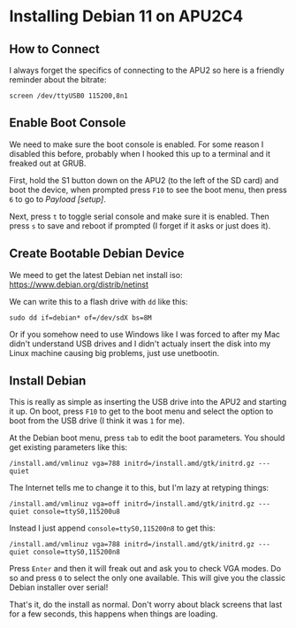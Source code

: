 # Installing Debian 11 on APU2C4

## How to Connect

I always forget the specifics of connecting to the APU2 so here is a friendly reminder about the bitrate:

```
screen /dev/ttyUSB0 115200,8n1
```

## Enable Boot Console

We need to make sure the boot console is enabled. For some reason I disabled this before, probably when I hooked this up to a terminal and it freaked out at GRUB.

First, hold the S1 button down on the APU2 (to the left of the SD card) and boot the device, when prompted press `F10` to see the boot menu, then press `6` to go to *Payload [setup]*.

Next, press `t` to toggle serial console and make sure it is enabled. Then press `s` to save and reboot if prompted (I forget if it asks or just does it).

## Create Bootable Debian Device

We meed to get the latest Debian net install iso: https://www.debian.org/distrib/netinst

We can write this to a flash drive with `dd` like this:

```
sudo dd if=debian* of=/dev/sdX bs=8M
```

Or if you somehow need to use Windows like I was forced to after my Mac didn't understand USB drives and I didn't actualy insert the disk into my Linux machine causing big problems, just use unetbootin. 

## Install Debian

This is really as simple as inserting the USB drive into the APU2 and starting it up. On boot, press `F10` to get to the boot menu and select the option to boot from the USB drive (I think it was `1` for me).

At the Debian boot menu, press `tab` to edit the boot parameters. You should get existing parameters like this:

```
/install.amd/vmlinuz vga=788 initrd=/install.amd/gtk/initrd.gz --- quiet
```

The Internet tells me to change it to this, but I'm lazy at retyping things:

```
/install.amd/vmlinuz vga=off initrd=/install.amd/gtk/initrd.gz --- quiet console=ttyS0,115200u8
```

Instead I just append `console=ttyS0,115200n8` to get this:

```
/install.amd/vmlinuz vga=788 initrd=/install.amd/gtk/initrd.gz --- quiet console=ttyS0,115200n8
```

Press `Enter` and then it will freak out and ask you to check VGA modes. Do so and press `0` to select the only one available. This will give you the classic Debian installer over serial!

That's it, do the install as normal. Don't worry about black screens that last for a few seconds, this happens when things are loading.